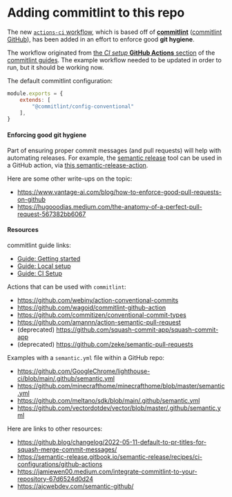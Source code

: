 # Adding commitlint to this repo


The new [`actions-ci` workflow](.github/workflows/actions-ci.yml), which is based off of [**commitlint**](https://commitlint.js.org/) ([commitlint GitHub](https://github.com/conventional-changelog/commitlint)), has been added in an effort to enforce good **git hygiene**.

The workflow originated from [the _CI setup_ **GitHub Actions** section](https://commitlint.js.org/guides/ci-setup.html#github-actions) of the [commitlint guides](https://commitlint.js.org/guides/ci-setup.html).  The example workflow needed to be updated in order to run, but it should be working now.

The default commitlint configuration:
```js
module.exports = {
    extends: [
        "@commitlint/config-conventional"
    ],
}
```

#### Enforcing good git hygiene

Part of ensuring proper commit messages (and pull requests) will help with automating releases.  For example, the [semantic release](https://github.com/semantic-release/semantic-release) tool can be used in a GitHub action, via [this semantic-release-action](https://github.com/cycjimmy/semantic-release-action).

Here are some other write-ups on the topic:
- https://www.vantage-ai.com/blog/how-to-enforce-good-pull-requests-on-github
- https://hugooodias.medium.com/the-anatomy-of-a-perfect-pull-request-567382bb6067



#### Resources
commitlint guide links:
- [Guide: Getting started](https://commitlint.js.org/guides/getting-started.html)
- [Guide: Local setup](https://commitlint.js.org/guides/local-setup.html)
- [Guide: CI Setup](https://commitlint.js.org/guides/ci-setup.html)

Actions that can be used with `commitlint`:
- https://github.com/webiny/action-conventional-commits
- https://github.com/wagoid/commitlint-github-action
- https://github.com/commitizen/conventional-commit-types
- https://github.com/amannn/action-semantic-pull-request
- (deprecated) https://github.com/squash-commit-app/squash-commit-app
- (deprecated) https://github.com/zeke/semantic-pull-requests


Examples with a `semantic.yml` file within a GitHub repo:
- https://github.com/GoogleChrome/lighthouse-ci/blob/main/.github/semantic.yml
- https://github.com/minecrafthome/minecrafthome/blob/master/semantic.yml
- https://github.com/meltano/sdk/blob/main/.github/semantic.yml
- https://github.com/vectordotdev/vector/blob/master/.github/semantic.yml


Here are links to other resources:
- https://github.blog/changelog/2022-05-11-default-to-pr-titles-for-squash-merge-commit-messages/
- https://semantic-release.gitbook.io/semantic-release/recipes/ci-configurations/github-actions
- https://jamiewen00.medium.com/integrate-commitlint-to-your-repository-67d6524d0d24
- https://ajcwebdev.com/semantic-github/


